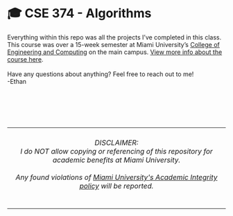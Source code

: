 
# 🎓 CSE 374 - Algorithms

Everything within this repo was all the projects I’ve completed in this class. This course was over a 15-week semester at Miami University’s [College of Engineering and Computing][1] on the main campus. [View more info about the course here][2].
<br>
<br>
Have any questions about anything? Feel free to reach out to me!
<br>
-Ethan


[1]: https://miamioh.edu/cec/index.html
[2]: https://www.miamioh.edu/cec/academics/departments/cse/academics/course-descriptions/cse-374/index.html

<br>
<br>
<br>
<br>
<table align="center">
  <tr>
    <td>
<h6 align="center">DISCLAIMER:<br>I do NOT allow copying or referencing of this repository for academic benefits at Miami University. <br><br> Any found violations of <a href="https://miamioh.edu/policy-library/students/undergraduate/academic-regulations/academic-integrity.html">Miami University's Academic Integrity policy</a> will be reported.</h6>
    </td>
  </tr>
</table>
